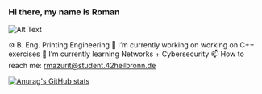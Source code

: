 ### Hi there, my name is Roman

![Alt Text](https://media.giphy.com/media/WsvLlmmjx9tnmeTPNc/giphy.gif)


⚙️ B. Eng. Printing Engineering
🔭 I’m currently working on working on C++ exercises 
🌱 I’m currently learning Networks + Cybersecurity 
📫 How to reach me: rmazurit@student.42heilbronn.de 







[![Anurag's GitHub stats](https://github-readme-stats.vercel.app/api?username=FVNRLS)](https://github.com/FVNRLS/github-readme-stats)

